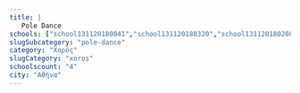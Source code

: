 ```yaml
---
title: |
   Pole Dance
schools: ["school131120180041","school131120180320","school131120180208","school131120180334"]
slugSubcategory: "pole-dance"
category: "Χορός"
slugCategory: "xoros"
schoolscount: "4"
city: "Αθήνα"
---
```


